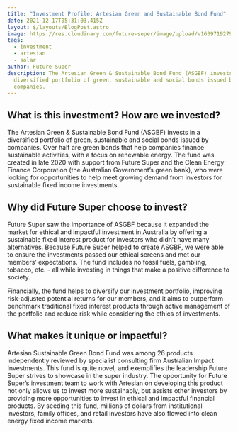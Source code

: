 ```yaml
---
title: "Investment Profile: Artesian Green and Sustainable Bond Fund"
date: 2021-12-17T05:31:03.415Z
layout: $/layouts/BlogPost.astro
image: https://res.cloudinary.com/future-super/image/upload/v1639719279/solar-farm-2.png
tags:
  - investment
  - artesian
  - solar
author: Future Super
description: The Artesian Green & Sustainable Bond Fund (ASGBF) invests in a
  diversified portfolio of green, sustainable and social bonds issued by
  companies.
---
```


## What is this investment? How are we invested?

The Artesian Green & Sustainable Bond Fund (ASGBF) invests in a diversified portfolio of green, sustainable and social bonds issued by companies. Over half are green bonds that help companies finance sustainable activities, with a focus on renewable energy. The fund was created in late 2020 with support from Future Super and the Clean Energy Finance Corporation (the Australian Government’s green bank), who were looking for opportunities to help meet growing demand from investors for sustainable fixed income investments.

## Why did Future Super choose to invest?

Future Super saw the importance of ASGBF because it expanded the market for ethical and impactful investment in Australia by offering a sustainable fixed interest product for investors who didn’t have many alternatives. Because Future Super helped to create ASGBF, we were able to ensure the investments passed our ethical screens and met our members’ expectations. The fund includes no fossil fuels, gambling, tobacco, etc. - all while investing in things that make a positive difference to society.

Financially, the fund helps to diversify our investment portfolio, improving risk-adjusted potential returns for our members, and it aims to outperform benchmark traditional fixed interest products through active management of the portfolio and reduce risk while considering the ethics of investments.

## What makes it unique or impactful?

Artesian Sustainable Green Bond Fund was among 26 products independently reviewed by specialist consulting firm Australian Impact Investments. This fund is quite novel, and exemplifies the leadership Future Super strives to showcase in the super industry. The opportunity for Future Super’s investment team to work with Artesian on developing this product not only allows us to invest more sustainably, but assists other investors by providing more opportunities to invest in ethical and impactful financial products. By seeding this fund, millions of dollars from institutional investors, family offices, and retail investors have also flowed into clean energy fixed income markets.
